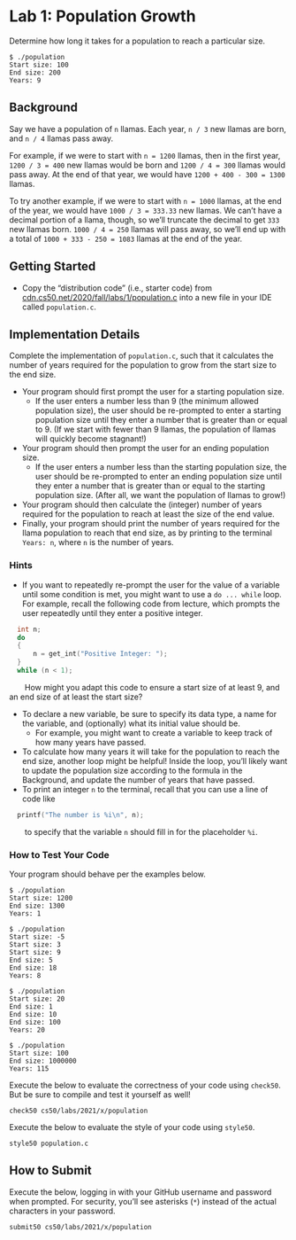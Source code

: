 # Lab 1: Population Growth

Determine how long it takes for a population to reach a particular size.

```
$ ./population
Start size: 100
End size: 200
Years: 9
```

## Background

Say we have a population of `n` llamas. Each year, `n / 3` new llamas are born, and `n / 4` llamas pass away.

For example, if we were to start with `n = 1200` llamas, then in the first year, `1200 / 3 = 400` new llamas would be born and `1200 / 4 = 300` llamas would pass away. 
At the end of that year, we would have `1200 + 400 - 300 = 1300` llamas.

To try another example, if we were to start with `n = 1000` llamas, at the end of the year, we would have `1000 / 3 = 333.33` new llamas. We can’t have a decimal portion of a 
llama, though, so we’ll truncate the decimal to get `333` new llamas born. `1000 / 4 = 250` llamas will pass away, so we’ll end up with a total of `1000 + 333 - 250 = 1083` 
llamas at the end of the year.

## Getting Started

- Copy the “distribution code” (i.e., starter code) from [cdn.cs50.net/2020/fall/labs/1/population.c](https://cdn.cs50.net/2020/fall/labs/1/population.c) into a new file in 
  your IDE called `population.c`.

## Implementation Details

Complete the implementation of `population.c`, such that it calculates the number of years required for the population to grow from the start size to the end size.

- Your program should first prompt the user for a starting population size.
    - If the user enters a number less than 9 (the minimum allowed population size), the user should be re-prompted to enter a starting population size until they enter a 
      number that is greater than or equal to 9. (If we start with fewer than 9 llamas, the population of llamas will quickly become stagnant!)
- Your program should then prompt the user for an ending population size.
    - If the user enters a number less than the starting population size, the user should be re-prompted to enter an ending population size until they enter a number that is 
      greater than or equal to the starting population size. (After all, we want the population of llamas to grow!)
- Your program should then calculate the (integer) number of years required for the population to reach at least the size of the end value.
- Finally, your program should print the number of years required for the llama population to reach that end size, as by printing to the terminal `Years: n`, where `n` is the 
  number of years.

### Hints

- If you want to repeatedly re-prompt the user for the value of a variable until some condition is met, you might want to use a `do ... while` loop. For example, recall the 
  following code from lecture, which prompts the user repeatedly until they enter a positive integer.

```c
  int n;
  do
  {
      n = get_int("Positive Integer: ");
  }
  while (n < 1);
```

&emsp;&emsp;How might you adapt this code to ensure a start size of at least 9, and an end size of at least the start size?
- To declare a new variable, be sure to specify its data type, a name for the variable, and (optionally) what its initial value should be.
    - For example, you might want to create a variable to keep track of how many years have passed.
- To calculate how many years it will take for the population to reach the end size, another loop might be helpful! Inside the loop, you’ll likely want to update the population 
  size according to the formula in the Background, and update the number of years that have passed.
- To print an integer `n` to the terminal, recall that you can use a line of code like

```c
  printf("The number is %i\n", n);
```

&emsp;&emsp;to specify that the variable `n` should fill in for the placeholder `%i`.

### How to Test Your Code

Your program should behave per the examples below.

```
$ ./population
Start size: 1200
End size: 1300
Years: 1
```

```
$ ./population
Start size: -5
Start size: 3
Start size: 9
End size: 5
End size: 18
Years: 8
```

```
$ ./population
Start size: 20
End size: 1
End size: 10
End size: 100
Years: 20
```

```
$ ./population
Start size: 100
End size: 1000000
Years: 115
```

Execute the below to evaluate the correctness of your code using `check50`. But be sure to compile and test it yourself as well!

    check50 cs50/labs/2021/x/population

Execute the below to evaluate the style of your code using `style50`.

    style50 population.c

## How to Submit

Execute the below, logging in with your GitHub username and password when prompted. For security, you’ll see asterisks (`*`) instead of the actual characters in your password.

    submit50 cs50/labs/2021/x/population
